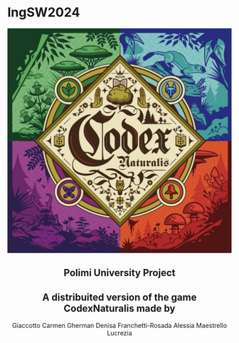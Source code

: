 # IngSW2024
![](CodexNaturalis/src/main/resources/Logo.jpg)

<div style="text-align: center;">
  
## Polimi University Project

## A distribuited version of the game CodexNaturalis made by 
Giaccotto Carmen
Gherman Denisa
Franchetti-Rosada Alessia
Maestrello Lucrezia
